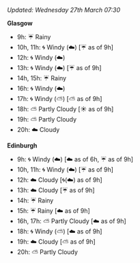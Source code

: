 *Updated: Wednesday 27th March 07:30*

**Glasgow**

* 9h: :umbrella: Rainy
* 10h, 11h: :cyclone: Windy (:cloud:) [:umbrella: as of 9h]
* 12h: :cyclone: Windy (:cloud:)
* 13h: :cyclone: Windy (:cloud:) [:umbrella: as of 9h]
* 14h, 15h: :umbrella: Rainy
* 16h: :cyclone: Windy (:cloud:)
* 17h: :cyclone: Windy (:partly_sunny:) [:partly_sunny: as of 9h]
* 18h: :partly_sunny: Partly Cloudy [:sunny: as of 9h]
* 19h: :partly_sunny: Partly Cloudy
* 20h: :cloud: Cloudy

**Edinburgh**

* 9h: :cyclone: Windy (:cloud:) [:cloud: as of 6h, :umbrella: as of 9h]
* 10h, 11h: :cyclone: Windy (:cloud:) [:umbrella: as of 9h]
* 12h: :cloud: Cloudy [:cyclone:(:cloud:) as of 9h]
* 13h: :cloud: Cloudy [:umbrella: as of 9h]
* 14h: :umbrella: Rainy
* 15h: :umbrella: Rainy [:cloud: as of 9h]
* 16h, 17h: :partly_sunny: Partly Cloudy [:cloud: as of 9h]
* 18h: :cyclone: Windy (:partly_sunny:) [:cloud: as of 9h]
* 19h: :cloud: Cloudy [:partly_sunny: as of 9h]
* 20h: :partly_sunny: Partly Cloudy
